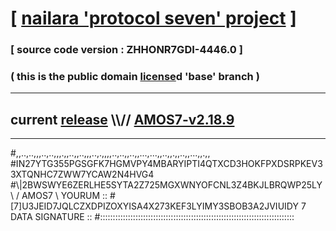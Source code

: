 
# [ [nailara 'protocol seven' project](http://nailara.network/) ]

### [ source code version : ZHHONR7GDI-4446.0 ]

### ( this is the public domain [license](../license)d 'base' branch )
---
## current [release](https://github.com/nailara-technologies/protocol-7/releases) \\\\// [AMOS7-v2.18.9](https://github.com/nailara-technologies/protocol-7/releases/tag/AMOS7-v2.18.9)
---

#,,..,..,,,..,..,,,.,,..,,..,,,..,.,,,,..,..,,..,,...,...,,..,,.,,..,,...,,.,,
#IN27YTG355PGSGFK7HGMVPY4MBARYIPTI4QTXCD3HOKFPXDSRPKEV33XTQNHC7ZWW7YCAW2N4HVG4
#\\\|2BWSWYE6ZERLHE5SYTA2Z725MGXWNYOFCNL3Z4BKJLBRQWP25LY \ / AMOS7 \ YOURUM ::
#\[7]U3JEID7JQLCZXDPIZOXYISA4X273KEF3LYIMY3SBOB3A2JVIUIDY 7  DATA SIGNATURE ::
#:::::::::::::::::::::::::::::::::::::::::::::::::::::::::::::::::::::::::::::
